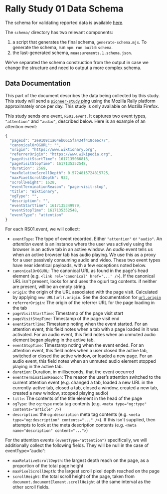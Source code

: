 # Rally Study 01 Data Schema

The schema for validating reported data is available [here](#FIXME).

The `schema/` directory has two relevant components:

1. a script that generates the final schema, `generate-schema.mjs`. To generate the schema, run `npm run build:schema`.
2. the last-generated schema, `meaasurements.1.schema.json`.

We've separated the schema construction from the output in case we change the structure and need to output a more complex schema.

## Data Documentation

This part of the document describes the data being collected by this study. This study will send a [`pioneer-study` ping](https://firefox-source-docs.mozilla.org/toolkit/components/telemetry/data/pioneer-study.html) using the Mozilla Rally platform approximately once per day. This study is only available on Mozilla Firefox.

This study sends one event, `RS01.event`. It captures two event types, `"attention"` and `"audio"`, described below. Here is an example of an attention event:

```javascript
{
  "pageId": "2e9109c1a64eb6615fa434f418ce6c77",
  "canonicalOrOGURL": "",
  "origin": "https://www.wiktionary.org",
  "referrerOrigin": "https://www.wikipedia.org",
  "pageVisitStartTime": 1617135086813,
  "pageVisitStopTime": 1617135352548, 
  "duration": 2569,
  "maxRelativeScrollDepth": 0.5724815724815725,
  "maxPixelScrollDepth": 932,
  "scrollHeight": 1628,
  "eventTerminationReason": "page-visit-stop",
  "title": "Wiktionary",
  "ogType": "",
  "description": "",
  "eventStartTime": 1617135349979,
  "eventStopTime": 1617135352548,
  "eventType": "attention"
}
```

For each RS01.event, we will collect:
- `eventType`: The type of event recorded. Either `"attention"` or `"audio"`. An *attention* event is an instance where the user was actively using the browser in an active tab in an active window. An *audio* event tells us when an active browser tab has audio playing. We use this as a proxy for a user passively consuming audio and video. These two event types have near identical payloads, with a few exceptions noted below.
- `canonicalOrOGURL`: The canonical URL as found in the page's head element (e.g. `<link rel='canonical' href='...' />`). If the canonical URL isn't present, looks for and uses the og:url tag contents. if neither are present, will be an empty string.
- `origin`:  the origin of the URL associated with the page visit. Calculated by applying `new URL(url).origin`. See the documentation for [`url.origin`](https://developer.mozilla.org/en-US/docs/Web/API/URL/origin)
- `referrerOrigin`: The origin of the referrer URL for the page loading in the tab
- `pageVisitStartTime`: Timestamp of the page visit start
- `pageVisitStopTime`: Timestamp of the page visit end 
- `eventStartTime`: Timestamp noting when the event started. For an attention event, this field notes when a tab with a page loaded in it was activated. For an audio event, this field notes when an unmuted audio element began playing in the active tab.
- `eventStopTime`: Timestamp noting when the event ended. For an attention event, this field notes when a user closed the active tab, switched or closed the active window, or loaded a new page. For an audio event, this field notes when an unmuted audio element stopped playing in the active tab.
- `duration`: Duration, in milliseconds, that the event occurred
- `eventTerminationReason`: The reason the user’s attention switched to the current attention event (e.g. changed a tab, loaded a new URL in the currently-active tab, closed a tab, closed a window, created a new tab, created a new window, stopped playing audio)
- `title`: The contents of the title element in the head of the page
- `ogType`: the `og:type` meta tag contents (e.g. `<meta type="og:type" contents="article" />`)
- `description`: the `og:description` meta tag contents (e.g. `<meta type="og:description" contents="..." />`). If this isn't supplied, then attempts to look at the meta description contents (e.g. `<meta name="description" content="...">`)

For the attention events `(eventType="attention")` specifically, we will additionally collect the following fields. They will be null in the case of  eventType=”audio”:
- `maxRelativeScrollDepth`: the largest depth reach on the page, as a proportion of the total page height
- `maxPixelScrollDepth`: the largest scroll pixel depth reached on the page
- `scrollHeight`: the total scroll height of the page, taken from `document.documentElement.scrollHeight` at the same interval as the other scroll fields.

